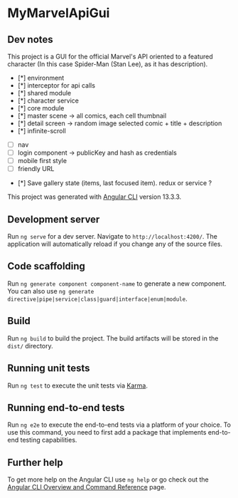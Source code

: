 # MyMarvelApiGui

## Dev notes

This project is a GUI for the official Marvel's API oriented to a featured character (In this case Spider-Man (Stan Lee), as it has description).
* [*] environment 
* [*] interceptor for api calls 
* [*] shared module 
* [*] character service
* [*] core module
* [*] master scene -> all comics, each cell thumbnail
* [*] detail screen -> random image selected comic + title + description
* [*] infinite-scroll
* [ ] nav
* [ ] login component -> publicKey and hash as credentials
* [ ] mobile first style
* [ ] friendly URL
* [*] Save gallery state (items, last focused item). redux or service ?



This project was generated with [Angular CLI](https://github.com/angular/angular-cli) version 13.3.3.

## Development server

Run `ng serve` for a dev server. Navigate to `http://localhost:4200/`. The application will automatically reload if you change any of the source files.

## Code scaffolding

Run `ng generate component component-name` to generate a new component. You can also use `ng generate directive|pipe|service|class|guard|interface|enum|module`.

## Build

Run `ng build` to build the project. The build artifacts will be stored in the `dist/` directory.

## Running unit tests

Run `ng test` to execute the unit tests via [Karma](https://karma-runner.github.io).

## Running end-to-end tests

Run `ng e2e` to execute the end-to-end tests via a platform of your choice. To use this command, you need to first add a package that implements end-to-end testing capabilities.

## Further help

To get more help on the Angular CLI use `ng help` or go check out the [Angular CLI Overview and Command Reference](https://angular.io/cli) page.
